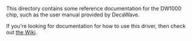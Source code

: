 This directory contains some reference documentation for the DW1000 chip,
such as the user manual provided by DecaWave.

If you're looking for documentation for how to use this driver, then check
out [the Wiki](https://github.com/damaki/DW1000/wiki).
